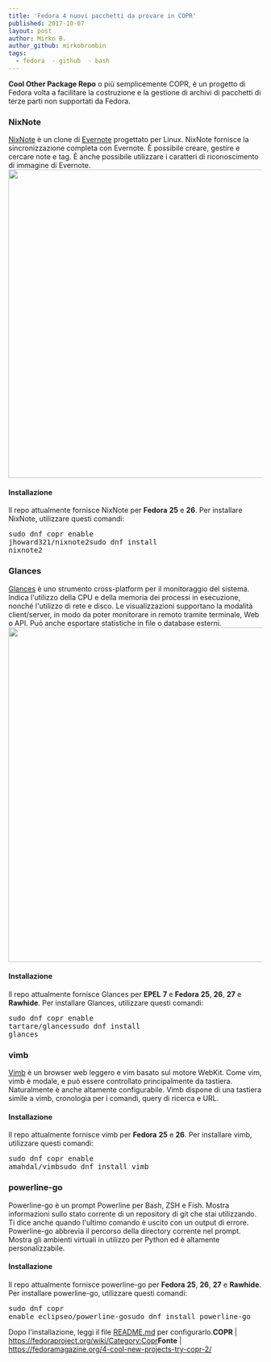 ```yaml
---
title: 'Fedora 4 nuovi pacchetti da provare in COPR'
published: 2017-10-07
layout: post
author: Mirko B.
author_github: mirkobrombin
tags:
  - fedora  - github  - bash
---
```

<strong>Cool Other Package Repo</strong> o più semplicemente COPR, è un progetto di Fedora volta a facilitare la costruzione e la gestione di archivi di pacchetti di terze parti non supportati da Fedora.<h3>NixNote</h3><a href="http://www.nixnote.org/">NixNote</a> è un clone di <a href="https://evernote.com/">Evernote</a> progettato per Linux. NixNote fornisce la sincronizzazione completa con Evernote. È possibile creare, gestire e cercare note e tag. È anche possibile utilizzare i caratteri di riconoscimento di immagine di Evernote.<img class="aligncenter size-full wp-image-2173 size-full wp-image-173" src="https://linuxhub.it/wordpress/wp-content/uploads/2017/10/nixnote1.png" alt="" width="872" height="611" /><h4>Installazione</h4>Il repo attualmente fornisce NixNote per <strong>Fedora</strong> <strong>25</strong> e <strong>26</strong>. Per installare NixNote, utilizzare questi comandi:<pre>sudo dnf copr enable jhoward321/nixnote2sudo dnf install nixnote2</pre><h3>Glances</h3><a href="https://nicolargo.github.io/glances/">Glances</a> è uno strumento cross-platform per il monitoraggio del sistema. Indica l'utilizzo della CPU e della memoria dei processi in esecuzione, nonché l'utilizzo di rete e disco. Le visualizzazioni supportano la modalità client/server, in modo da poter monitorare in remoto tramite terminale, Web o API. Può anche esportare statistiche in file o database esterni.<img class="aligncenter size-full wp-image-2172 size-full wp-image-174" src="https://linuxhub.it/wordpress/wp-content/uploads/2017/10/glances.png" alt="" width="926" height="663" /><h4>Installazione</h4>Il repo attualmente fornisce Glances per <strong>EPEL</strong> <strong>7</strong> e <strong>Fedora</strong> <strong>25</strong>, <strong>26</strong>, <strong>27</strong> e <strong>Rawhide</strong>. Per installare Glances, utilizzare questi comandi:<pre>sudo dnf copr enable tartare/glancessudo dnf install glances</pre><h3>vimb</h3><a href="https://fanglingsu.github.io/vimb/">Vimb</a> è un browser web leggero e vim basato sul motore WebKit. Come vim, vimb è modale, e può essere controllato principalmente da tastiera. Naturalmente è anche altamente configurabile. Vimb dispone di una tastiera simile a vimb, cronologia per i comandi, query di ricerca e URL.<h4>Installazione</h4>Il repo attualmente fornisce vimb per <strong>Fedora</strong> <strong>25</strong> e <strong>26</strong>. Per installare vimb, utilizzare questi comandi:<pre>sudo dnf copr enable amahdal/vimbsudo dnf install vimb</pre><h3>powerline-go</h3>Powerline-go è un prompt Powerline per Bash, ZSH e Fish. Mostra informazioni sullo stato corrente di un repository di git che stai utilizzando. Ti dice anche quando l'ultimo comando è uscito con un output di errore. Powerline-go abbrevia il percorso della directory corrente nel prompt. Mostra gli ambienti virtuali in utilizzo per Python ed è altamente personalizzabile.<h4>Installazione</h4>Il repo attualmente fornisce powerline-go per <strong>Fedora</strong> <strong>25</strong>, <strong>26</strong>, <strong>27</strong> e <strong>Rawhide</strong>. Per installare powerline-go, utilizzare questi comandi:<pre>sudo dnf copr enable eclipseo/powerline-gosudo dnf install powerline-go</pre>Dopo l'installazione, leggi il file <a href="https://github.com/justjanne/powerline-go#bash">README.md</a> per configurarlo.<strong>COPR</strong> | <a href="https://fedoraproject.org/wiki/Category:Copr">https://fedoraproject.org/wiki/Category:Copr</a><strong>Fonte</strong> | <a href="https://fedoramagazine.org/4-cool-new-projects-try-copr-2/">https://fedoramagazine.org/4-cool-new-projects-try-copr-2/</a>
